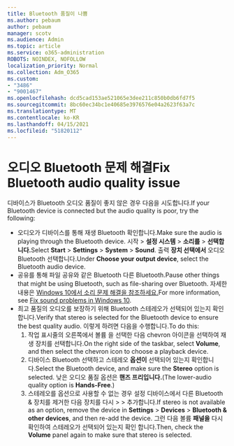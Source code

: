 ```yaml
---
title: Bluetooth 품질이 나쁨
ms.author: pebaum
author: pebaum
manager: scotv
ms.audience: Admin
ms.topic: article
ms.service: o365-administration
ROBOTS: NOINDEX, NOFOLLOW
localization_priority: Normal
ms.collection: Adm_O365
ms.custom:
- "3486"
- "9001467"
ms.openlocfilehash: dcd5cad153ae521065e3dee211c850b0db6fd7f5
ms.sourcegitcommit: 8bc60ec34bc1e40685e3976576e04a2623f63a7c
ms.translationtype: MT
ms.contentlocale: ko-KR
ms.lasthandoff: 04/15/2021
ms.locfileid: "51820112"
---
```

# <a name="fix-bluetooth-audio-quality-issue"></a><span data-ttu-id="45024-102">오디오 Bluetooth 문제 해결</span><span class="sxs-lookup"><span data-stu-id="45024-102">Fix Bluetooth audio quality issue</span></span>

<span data-ttu-id="45024-103">디바이스가 Bluetooth 오디오 품질이 좋지 않은 경우 다음을 시도합니다.</span><span class="sxs-lookup"><span data-stu-id="45024-103">If your Bluetooth device is connected but the audio quality is poor, try the following:</span></span>

- <span data-ttu-id="45024-104">오디오가 디바이스를 통해 재생 Bluetooth 확인합니다.</span><span class="sxs-lookup"><span data-stu-id="45024-104">Make sure the audio is playing through the Bluetooth device.</span></span> <span data-ttu-id="45024-105">시작   >  **설정 시스템**  >  **소리를**  >  **선택합니다.**</span><span class="sxs-lookup"><span data-stu-id="45024-105">Select **Start** > **Settings** > **System** > **Sound**.</span></span> <span data-ttu-id="45024-106">출력 **장치 선택에서** 오디오 Bluetooth 선택합니다.</span><span class="sxs-lookup"><span data-stu-id="45024-106">Under **Choose your output device**, select the Bluetooth audio device.</span></span>
- <span data-ttu-id="45024-107">공유를 통해 파일 공유와 같은 Bluetooth 다른 Bluetooth.</span><span class="sxs-lookup"><span data-stu-id="45024-107">Pause other things that might be using Bluetooth, such as file-sharing over Bluetooth.</span></span> <span data-ttu-id="45024-108">자세한 내용은 [Windows 10에서 소리 문제 해결을 참조하세요.](https://support.microsoft.com/help/4520288/windows-10-fix-sound-problems)</span><span class="sxs-lookup"><span data-stu-id="45024-108">For more information, see [Fix sound problems in Windows 10](https://support.microsoft.com/help/4520288/windows-10-fix-sound-problems).</span></span>
- <span data-ttu-id="45024-109">최고 품질의 오디오를 보장하기 위해 Bluetooth 스테레오가 선택되어 있는지 확인합니다.</span><span class="sxs-lookup"><span data-stu-id="45024-109">Verify that stereo is selected for the Bluetooth device to ensure the best quality audio.</span></span> <span data-ttu-id="45024-110">이렇게 하려면 다음을 수행합니다.</span><span class="sxs-lookup"><span data-stu-id="45024-110">To do this:</span></span> 
    1. <span data-ttu-id="45024-111">작업 표시줄의 오른쪽에서 볼륨 을 선택한 다음 chevron 아이콘을 선택하여 재생 장치를 선택합니다.</span><span class="sxs-lookup"><span data-stu-id="45024-111">On the right side of the taskbar, select **Volume**, and then select the chevron icon to choose a playback device.</span></span>
    2. <span data-ttu-id="45024-112">디바이스 Bluetooth 선택하고 스테레오 **옵션이** 선택되어 있는지 확인합니다.</span><span class="sxs-lookup"><span data-stu-id="45024-112">Select the Bluetooth device, and make sure the **Stereo** option is selected.</span></span> <span data-ttu-id="45024-113">낮은 오디오 품질 옵션은 **핸즈 프리입니다.**</span><span class="sxs-lookup"><span data-stu-id="45024-113">(The lower-audio quality option is **Hands-Free**.)</span></span>
    3. <span data-ttu-id="45024-114">스테레오를 옵션으로 사용할 수 없는 경우 설정 디바이스에서 다른 Bluetooth & 장치를 제거한 다음 장치를 다시  >    >  추가합니다.</span><span class="sxs-lookup"><span data-stu-id="45024-114">If stereo is not available as an option, remove the device in **Settings** > **Devices** > **Bluetooth & other devices**, and then re-add the device.</span></span> <span data-ttu-id="45024-115">그런 다음 볼륨 **패널을** 다시 확인하여 스테레오가 선택되어 있는지 확인 합니다.</span><span class="sxs-lookup"><span data-stu-id="45024-115">Then, check the **Volume** panel again to make sure that stereo is selected.</span></span>

